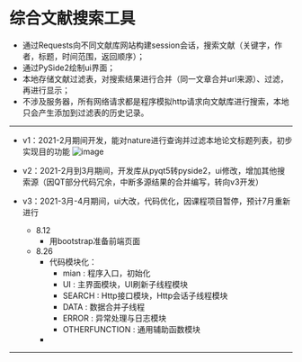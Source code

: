
# 综合文献搜索工具
- 通过Requests向不同文献库网站构建session会话，搜索文献（关键字，作者，标题，时间范围，返回顺序）；
- 通过PySide2绘制ui界面；
- 本地存储文献过滤表，对搜索结果进行合并（同一文章合并url来源）、过滤，再进行显示；
- 不涉及服务器，所有网络请求都是程序模拟http请求向文献库进行搜索，本地只会产生添加到过滤表的历史记录。

---
* v1：2021-2月期间开发，能对nature进行查询并过滤本地论文标题列表，初步实现目的功能
![image](https://github.com/lincode7/search-for-essay-with-local-filter/blob/main/Filter/src/v1/v1.gif)

* v2：2021-2月到3月期间，开发库从pyqt5转pyside2，ui修改，增加其他搜索源（因QT部分代码冗余，中断多源结果的合并编写，转向v3开发）

* v3：2021-3月-4月期间，ui大改，代码优化，因课程项目暂停，预计7月重新进行
    - 8.12
        - 用bootstrap准备前端页面
    - 8.26
        - 代码模块化：
            - mian : 程序入口，初始化
            - UI : 主界面模块，UI刷新子线程模块
            - SEARCH : Http接口模块，Http会话子线程模块
            - DATA : 数据合并子线程
            - ERROR : 异常处理与日志模块
            - OTHERFUNCTION : 通用辅助函数模块
        - 

---
